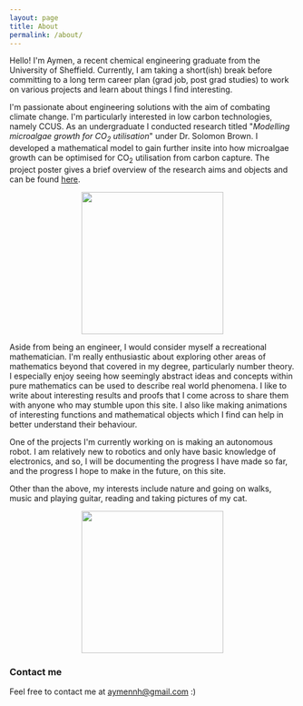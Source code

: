 ```yaml
---
layout: page
title: About
permalink: /about/
---
```


Hello! I'm Aymen, a recent chemical engineering graduate from the University of
Sheffield. Currently, I am taking a short(ish) break before committing to a long
term career plan (grad job, post grad studies) to work on various projects and
learn about things I find interesting.

I'm passionate about engineering solutions with the aim of combating climate
change. I'm particularly interested in low carbon technologies, namely CCUS. As
an undergraduate I conducted research titled "<i>Modelling microalgae growth for
CO<sub>2</sub> utilisation</i>" under Dr. Solomon Brown. I developed a
mathematical model to gain further insite into how microalgae growth can be
optimised for CO<sub>2</sub> utilisation from carbon capture. The project poster
gives a brief overview of the research aims and objects and can be found <a
href="https://raw.githubusercontent.com/aymenhafeez/blog/master/assets/images/poster.png">here</a>.

<center>
<a><img src="https://raw.githubusercontent.com/aymenhafeez/blog/master/assets/images/poster-pres.jpg" class="center" width="250"></a>
</center>

Aside from being an engineer, I would consider myself a recreational
mathematician. I'm really enthusiastic about exploring other areas of
mathematics beyond that covered in my degree, particularly number theory. I
especially enjoy seeing how seemingly abstract ideas and concepts within pure
mathematics can be used to describe real world phenomena. I like to write about
interesting results and proofs that I come across to share them with anyone who
may stumble upon this site. I also like making animations of interesting
functions and mathematical objects which I find can help in better understand
their behaviour. 

One of the projects I'm currently working on is making an autonomous robot. I
am relatively new to robotics and only have basic knowledge of electronics, and
so, I will be documenting the progress I have made so far, and the progress I
hope to make in the future, on this site.

Other than the above, my interests include nature and going on walks, music and
playing guitar, reading and taking pictures of my cat.

<center>
<a><img src="https://raw.githubusercontent.com/aymenhafeez/blog/master/assets/images/cat.jpeg" width="250"></a>
</center>

### Contact me

Feel free to contact me at [aymennh@gmail.com](mailto:aymennh@gmail.com) :)
